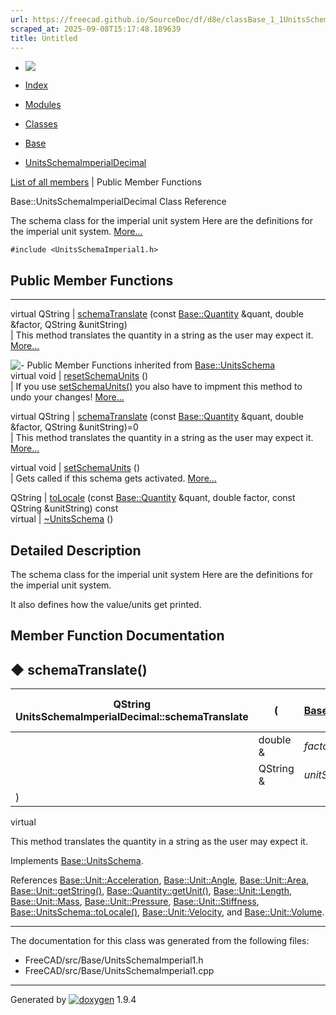 ```yaml
---
url: https://freecad.github.io/SourceDoc/df/d8e/classBase_1_1UnitsSchemaImperialDecimal.html
scraped_at: 2025-09-08T15:17:48.189639
title: Untitled
---
```


  * [ ![](https://www.freecad.org/svg/logo-freecad.svg) ](https://freecadweb.org "FreeCAD")
  * [Index](../../index.html "Index")
  * [Modules](../../modules.html "Modules list")
  * [Classes](../../annotated.html "Annotated list")

  * [Base](../../db/d07/namespaceBase.html)
  * [UnitsSchemaImperialDecimal](../../df/d8e/classBase_1_1UnitsSchemaImperialDecimal.html)

[List of all members](../../df/dbb/classBase_1_1UnitsSchemaImperialDecimal-members.html) | Public Member Functions

Base::UnitsSchemaImperialDecimal Class Reference

The schema class for the imperial unit system Here are the definitions for the
imperial unit system.
[More...](../../df/d8e/classBase_1_1UnitsSchemaImperialDecimal.html#details)

`#include <UnitsSchemaImperial1.h>`

##  Public Member Functions  
  
---  
virtual QString | [schemaTranslate](../../df/d8e/classBase_1_1UnitsSchemaImperialDecimal.html#ace7832695de9e3b504dbdd06aa7a987c) (const [Base::Quantity](../../d8/d18/classBase_1_1Quantity.html) &quant, double &factor, QString &unitString)  
| This method translates the quantity in a string as the user may expect it.
[More...](../../df/d8e/classBase_1_1UnitsSchemaImperialDecimal.html#ace7832695de9e3b504dbdd06aa7a987c)  
  
![-](../../closed.png) Public Member Functions inherited from
[Base::UnitsSchema](../../d9/dc7/classBase_1_1UnitsSchema.html)  
virtual void | [resetSchemaUnits](../../d9/dc7/classBase_1_1UnitsSchema.html#a35f563d52fd70672d5a0573387fce90a) ()  
| If you use
[setSchemaUnits()](../../d9/dc7/classBase_1_1UnitsSchema.html#aabcec42ea804cfdde39daf5ee817c8d6
"Gets called if this schema gets activated.") you also have to impment this
method to undo your changes!
[More...](../../d9/dc7/classBase_1_1UnitsSchema.html#a35f563d52fd70672d5a0573387fce90a)  
  
virtual QString | [schemaTranslate](../../d9/dc7/classBase_1_1UnitsSchema.html#a8ff374bff7ebc4f654ed3978080052d7) (const [Base::Quantity](../../d8/d18/classBase_1_1Quantity.html) &quant, double &factor, QString &unitString)=0  
| This method translates the quantity in a string as the user may expect it.
[More...](../../d9/dc7/classBase_1_1UnitsSchema.html#a8ff374bff7ebc4f654ed3978080052d7)  
  
virtual void | [setSchemaUnits](../../d9/dc7/classBase_1_1UnitsSchema.html#aabcec42ea804cfdde39daf5ee817c8d6) ()  
| Gets called if this schema gets activated.
[More...](../../d9/dc7/classBase_1_1UnitsSchema.html#aabcec42ea804cfdde39daf5ee817c8d6)  
  
QString | [toLocale](../../d9/dc7/classBase_1_1UnitsSchema.html#aacde4020d5617f0e65769350940f0a44) (const [Base::Quantity](../../d8/d18/classBase_1_1Quantity.html) &quant, double factor, const QString &unitString) const  
virtual | [~UnitsSchema](../../d9/dc7/classBase_1_1UnitsSchema.html#a9ce6e264f497d11e3fdc467a228cafed) ()  
  
## Detailed Description

The schema class for the imperial unit system Here are the definitions for the
imperial unit system.

It also defines how the value/units get printed.

## Member Function Documentation

## ◆ schemaTranslate()

| QString UnitsSchemaImperialDecimal::schemaTranslate  | ( | const [Base::Quantity](../../d8/d18/classBase_1_1Quantity.html) & | _quant_ ,   
---|---|---|---  
|  | double & | _factor_ ,   
|  | QString & | _unitString_  
| ) | |   
virtual  
  
This method translates the quantity in a string as the user may expect it.

Implements
[Base::UnitsSchema](../../d9/dc7/classBase_1_1UnitsSchema.html#a8ff374bff7ebc4f654ed3978080052d7).

References
[Base::Unit::Acceleration](../../d2/d37/classBase_1_1Unit.html#ad982b0bf22eca89df35f10143c001d8a),
[Base::Unit::Angle](../../d2/d37/classBase_1_1Unit.html#a650f972468df9938bacbcafdd4b443e1),
[Base::Unit::Area](../../d2/d37/classBase_1_1Unit.html#ab3d42609406d023f6818a88433f685c4),
[Base::Unit::getString()](../../d2/d37/classBase_1_1Unit.html#ae403a424663d4df4b4a4886093ed07d1),
[Base::Quantity::getUnit()](../../d8/d18/classBase_1_1Quantity.html#acf401f989cc46b7c864565e89113ede4),
[Base::Unit::Length](../../d2/d37/classBase_1_1Unit.html#ae7af32a08ea9a0e1501571a2902c84bd),
[Base::Unit::Mass](../../d2/d37/classBase_1_1Unit.html#a0487599b7ddcb19c431b2e5522af173a),
[Base::Unit::Pressure](../../d2/d37/classBase_1_1Unit.html#ab0df485d964692e00f0b0006afb2068f),
[Base::Unit::Stiffness](../../d2/d37/classBase_1_1Unit.html#a76655c5122e0c7b016cdabd9d41785ee),
[Base::UnitsSchema::toLocale()](../../d9/dc7/classBase_1_1UnitsSchema.html#aacde4020d5617f0e65769350940f0a44),
[Base::Unit::Velocity](../../d2/d37/classBase_1_1Unit.html#ac8f332f96770356aa6c6712a108b3410),
and
[Base::Unit::Volume](../../d2/d37/classBase_1_1Unit.html#a0384d7597ade62ef6c880f84918a672f).

* * *

The documentation for this class was generated from the following files:

  * FreeCAD/src/Base/UnitsSchemaImperial1.h
  * FreeCAD/src/Base/UnitsSchemaImperial1.cpp

* * *

Generated by
[![doxygen](../../doxygen.svg)](https://www.doxygen.org/index.html) 1.9.4

